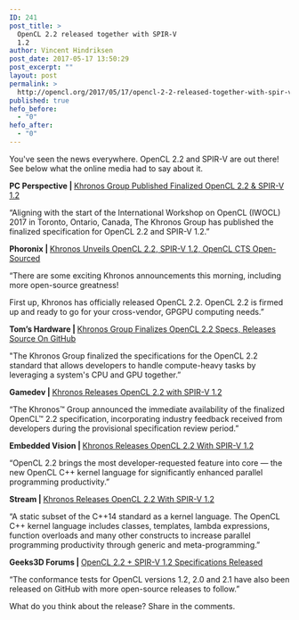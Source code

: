 ```yaml
---
ID: 241
post_title: >
  OpenCL 2.2 released together with SPIR-V
  1.2
author: Vincent Hindriksen
post_date: 2017-05-17 13:50:29
post_excerpt: ""
layout: post
permalink: >
  http://opencl.org/2017/05/17/opencl-2-2-released-together-with-spir-v-1-2/
published: true
hefo_before:
  - "0"
hefo_after:
  - "0"
---
```

You've seen the news everywhere. OpenCL 2.2 and SPIR-V are out there! See below what the online media had to say about it.

<b>PC Perspective | </b><a href="https://www.pcper.com/news/General-Tech/Khronos-Group-Published-Finalized-OpenCL-22-SPIR-V-12">Khronos Group Published Finalized OpenCL 2.2 &amp; SPIR-V 1.2</a>

“Aligning with the start of the International Workshop on OpenCL (IWOCL) 2017 in Toronto, Ontario, Canada, The Khronos Group has published the finalized specification for OpenCL 2.2 and SPIR-V 1.2.”

<b>Phoronix | </b><a href="http://www.phoronix.com/scan.php?page=news_item&amp;px=OpenCL-2.2-Released">Khronos Unveils OpenCL 2.2, SPIR-V 1.2, OpenCL CTS Open-Sourced</a>

“There are some exciting Khronos announcements this morning, including more open-source greatness!

First up, Khronos has officially released OpenCL 2.2. OpenCL 2.2 is firmed up and ready to go for your cross-vendor, GPGPU computing needs.”

<b>Tom’s Hardware | </b><a href="http://www.tomshardware.com/news/khronos-opencl-2-specs-source-github,34421.html">Khronos Group Finalizes OpenCL 2.2 Specs, Releases Source On GitHub</a>

"The Khronos Group finalized the specifications for the OpenCL 2.2 standard that allows developers to handle compute-heavy tasks by leveraging a system's CPU and GPU together.”

<b>Gamedev | </b><a href="https://www.gamedev.net/news/index.html/_/programming/khronos-releases-opencl-22-with-spir-v-12-r111">Khronos Releases OpenCL 2.2 with SPIR-V 1.2</a>

“The Khronos™ Group announced the immediate availability of the finalized OpenCL™ 2.2 specification, incorporating industry feedback received from developers during the provisional specification review period.”

<b>Embedded Vision | </b><a href="https://www.embedded-vision.com/news/khronos-releases-opencl-22-spir-v-12">Khronos Releases OpenCL 2.2 With SPIR-V 1.2</a>

“OpenCL 2.2 brings the most developer-requested feature into core — the new OpenCL C++ kernel language for significantly enhanced parallel programming productivity.”

<b>Stream | </b><a href="https://streamhpc.com/blog/2017-05-16/khronos-releases-opencl-2-2-spir-v-1-2/">Khronos Releases OpenCL 2.2 With SPIR-V 1.2</a>

“A static subset of the C++14 standard as a kernel language. The OpenCL C++ kernel language includes classes, templates, lambda expressions, function overloads and many other constructs to increase parallel programming productivity through generic and meta-programming.”

<b>Geeks3D Forums | </b><a href="http://www.geeks3d.com/forums/index.php/topic,5002.0.html">OpenCL 2.2 + SPIR-V 1.2 Specifications Released</a>

“The conformance tests for OpenCL versions 1.2, 2.0 and 2.1 have also been released on GitHub with more open-source releases to follow.”

What do you think about the release? Share in the comments.